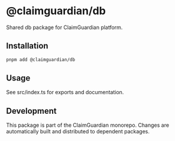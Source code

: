 # @claimguardian/db

Shared db package for ClaimGuardian platform.

## Installation
```bash
pnpm add @claimguardian/db
```

## Usage
See src/index.ts for exports and documentation.

## Development
This package is part of the ClaimGuardian monorepo. Changes are automatically built and distributed to dependent packages.
